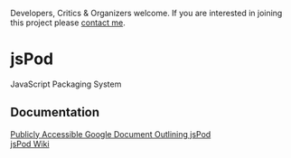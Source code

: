 Developers, Critics & Organizers welcome.
If you are interested in joining this project please [contact me](mailto:yourtech@gmail.com).

# jsPod #
JavaScript Packaging System

## Documentation ##
[Publicly Accessible Google Document Outlining jsPod](http://docs.google.com/View?id=a8d7rhxt5w4_25hqpg93f9)  
[jsPod Wiki](http://wiki.github.com/joshaven/jspod)  
